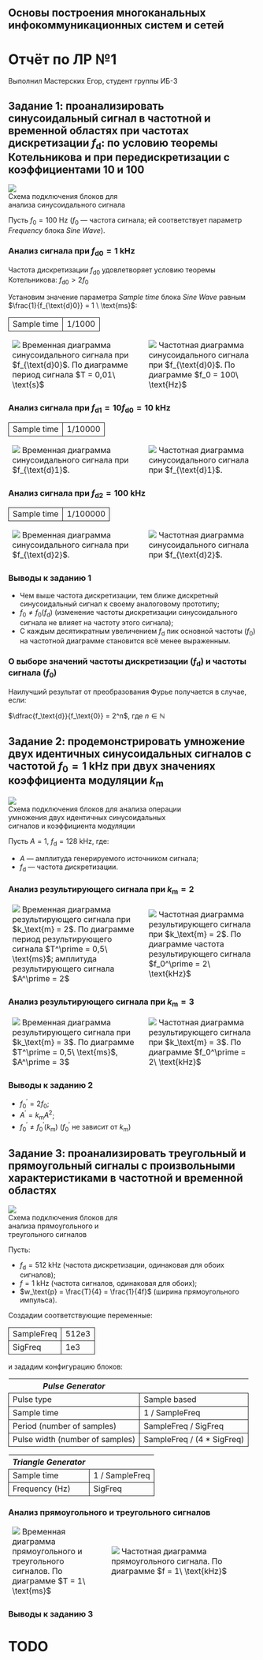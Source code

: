 <style>
  tbody {
    border: none;
  }

  td:first-child {
    border-left: 1px solid;
  }
  td {
    border-right: 1px solid;
  }

  tr:first-child {
    border-top: 1px solid;
  }
  tr {
    border-bottom: 1px solid;
  }

  .columns tbody, .columns td, .columns tr {
    border: none !important;
  }

  figure {
    display: table;
    margin-left: 0;
    margin-right: 0;
    margin-top: 0;
    margin-bottom: 1em;
  }

  figure img, figcaption {
    display: table-row;
  }
</style>

## Основы построения многоканальных инфокоммуникационных систем и сетей

# Отчёт по ЛР №1

Выполнил Мастерских Егор, студент группы ИБ-3

## Задание 1: проанализировать синусоидальный сигнал в частотной и временной областях при частотах дискретизации $f_\text{d}$: по условию теоремы Котельникова и при передискретизации с коэффициентами $10$ и $100$

<figure style="width: 50%;">
  <img src="https://raw.githubusercontent.com/egor-masterskikh/MISN-building-labs/4fee40c85f4c5be91096a3c488105ed9415cc6f6/images/task1/task1_diagram.svg"/>
  <figcaption>
    Схема подключения блоков для анализа синусоидального сигнала
  </figcaption>
</figure>

Пусть $f_0 = 100\ \text{Hz}$ ($f_0$ — частота сигнала; ей соответствует параметр *Frequency* блока *Sine Wave*).

### Анализ сигнала при $f_{\text{d}0} = 1\ \text{kHz}$

Частота дискретизации $f_{\text{d}0}$ удовлетворяет условию теоремы Котельникова: $f_{\text{d}0} > 2f_0$

Установим значение параметра *Sample time* блока *Sine Wave* равным $\frac{1}{f_{\text{d}0}} = 1 \ \text{ms}$:

| | |
| -- | -- |
| Sample time | 1/1000 |

<table class="columns">
  <tr>
    <td width="55%">
      <img src="https://raw.githubusercontent.com/egor-masterskikh/MISN-building-labs/refs/heads/main/images/task1/task1_fd1k_time.png"/>
      Временная диаграмма синусоидального сигнала при $f_{\text{d}0}$. По диаграмме период сигнала $T = 0,01\ \text{s}$
    </td>
    <td>
      <img src="https://raw.githubusercontent.com/egor-masterskikh/MISN-building-labs/refs/heads/main/images/task1/task1_fd1k_freq.png"/>
      Частотная диаграмма синусоидального сигнала при $f_{\text{d}0}$. По диаграмме $f_0 = 100\ \text{Hz}$
    </td>
  </tr>
</table>

### Анализ сигнала при $f_{\text{d}1} = 10f_{\text{d}0} = 10\ \text{kHz}$

| | |
| -- | -- |
| Sample time | 1/10000 |

<table class="columns">
  <tr>
    <td width="55%">
      <img src="https://raw.githubusercontent.com/egor-masterskikh/MISN-building-labs/refs/heads/main/images/task1/task1_fd10k_time.png"/>
      Временная диаграмма синусоидального сигнала при $f_{\text{d}1}$.
    </td>
    <td>
      <img src="https://raw.githubusercontent.com/egor-masterskikh/MISN-building-labs/refs/heads/main/images/task1/task1_fd10k_freq.png"/>
      Частотная диаграмма синусоидального сигнала при $f_{\text{d}1}$.
    </td>
  </tr>
</table>

### Анализ сигнала при $f_{\text{d}2} = 100\ \text{kHz}$

| | |
| -- | -- |
| Sample time | 1/100000 |

<table class="columns">
  <tr>
    <td width="55%">
      <img src="https://raw.githubusercontent.com/egor-masterskikh/MISN-building-labs/refs/heads/main/images/task1/task1_fd100k_time.png"/>
      Временная диаграмма синусоидального сигнала при $f_{\text{d}2}$.
    </td>
    <td>
      <img src="https://raw.githubusercontent.com/egor-masterskikh/MISN-building-labs/refs/heads/main/images/task1/task1_fd100k_freq.png"/>
      Частотная диаграмма синусоидального сигнала при $f_{\text{d}2}$.
    </td>
  </tr>
</table>

### Выводы к заданию 1

- Чем выше частота дискретизации, тем ближе дискретный синусоидальный сигнал к своему аналоговому прототипу;
- $f_0 \ne f_0(f_\text{d})$ (изменение частоты дискретизации синусоидального сигнала не влияет на частоту этого сигнала);
- С каждым десятикратным увеличением $f_\text{d}$ пик основной частоты ($f_0$) на частотной диаграмме становится всё менее выраженным.

### О выборе значений частоты дискретизации ($f_\text{d}$) и частоты сигнала ($f_0$)

Наилучший результат от преобразования Фурье получается в случае, если:

$\dfrac{f_\text{d}}{f_\text{0}} = 2^n$, где $n \in \mathbb{N}$

## Задание 2: продемонстрировать умножение двух идентичных синусоидальных сигналов с частотой $f_0 = 1\ \text{kHz}$ при двух значениях коэффициента модуляции $k_\text{m}$

<figure style="width: 75%;">
  <img src="https://raw.githubusercontent.com/egor-masterskikh/MISN-building-labs/4fee40c85f4c5be91096a3c488105ed9415cc6f6/images/task2/task2_diagram.svg"/>
  <figcaption>
    Схема подключения блоков для анализа операции умножения двух идентичных синусоидальных сигналов и коэффициента модуляции
  </figcaption>
</figure>

Пусть $A = 1$, $f_\text{d} = 128\ \text{kHz}$, где:

- $A$ — амплитуда генерируемого источником сигнала;
- $f_\text{d}$ — частота дискретизации.

### Анализ результирующего сигнала при $k_\text{m} = 2$

<table class="columns">
  <tr>
    <td width="55%">
      <img src="https://raw.githubusercontent.com/egor-masterskikh/MISN-building-labs/refs/heads/main/images/task2/task2_k2_time.png"/>
      Временная диаграмма результирующего сигнала при $k_\text{m} = 2$. По диаграмме период результирующего сигнала $T^\prime = 0,5\ \text{ms}$; амплитуда результирующего сигнала $A^\prime = 2$
    </td>
    <td>
      <img src="https://raw.githubusercontent.com/egor-masterskikh/MISN-building-labs/refs/heads/main/images/task2/task2_k2_freq.png"/>
      Частотная диаграмма результирующего сигнала при $k_\text{m} = 2$. По диаграмме частота результирующего сигнала $f_0^\prime = 2\ \text{kHz}$
    </td>
  </tr>
</table>

### Анализ результирующего сигнала при $k_\text{m} = 3$

<table class="columns">
  <tr>
    <td width="55%">
      <img src="https://raw.githubusercontent.com/egor-masterskikh/MISN-building-labs/refs/heads/main/images/task2/task2_k3_time.png"/>
      Временная диаграмма результирующего сигнала при $k_\text{m} = 3$. По диаграмме $T^\prime = 0,5\ \text{ms}$, $A^\prime = 3$
    </td>
    <td>
      <img src="https://raw.githubusercontent.com/egor-masterskikh/MISN-building-labs/refs/heads/main/images/task2/task2_k3_freq.png"/>
      Частотная диаграмма результирующего сигнала при $k_\text{m} = 3$. По диаграмме $f_0^\prime = 2\ \text{kHz}$
    </td>
  </tr>
</table>

### Выводы к заданию 2

- $f_0^\prime = 2f_0$;
- $A^\prime = k_\text{m}A^2$;
- $f_0^\prime \ne f_0^\prime(k_\text{m})$ ($f_0^\prime$ не зависит от $k_\text{m}$)

## Задание 3: проанализировать треугольный и прямоугольный сигналы с произвольными характеристиками в частотной и временной областях

<figure style="width: 50%;">
  <img src="images/task3/task3_sheme.svg">
  <figcaption>
    Схема подключения блоков для анализа прямоугольного и треугольного сигналов
  </figcaption>
</figure>

Пусть:

- $f_\text{d} = 512\ \text{kHz}$ (частота дискретизации, одинаковая для обоих сигналов);
- $f = 1\ \text{kHz}$ (частота сигналов, одинаковая для обоих);
- $w_\text{p} = \frac{T}{4} = \frac{1}{4f}$ (ширина прямоугольного импульса).

Создадим соответствующие переменные:

| | |
| -- | -- |
| SampleFreq | 512e3 |
| SigFreq | 1e3 |

и зададим конфигурацию блоков:

| *Pulse Generator* | |
| -- | -- |
| Pulse type | Sample based |
| Sample time | 1 / SampleFreq |
| Period (number of samples) | SampleFreq / SigFreq |
| Pulse width (number of samples) | SampleFreq / (4 * SigFreq) |

| *Triangle Generator* | |
| -- | -- |
| Sample time | 1 / SampleFreq |
| Frequency (Hz) | SigFreq |

### Анализ прямоугольного и треугольного сигналов

<table class="columns">
  <tr>
    <td>
      <img src="images/task3/task3_time.png"/>
      Временная диаграмма прямоугольного и треугольного сигналов. По диаграмме $T = 1\ \text{ms}$
    </td>
    <td width="60%">
      <img src="images/task3/task3_freq.png"/>
      Частотная диаграмма прямоугольного сигнала. По диаграмме $f = 1\ \text{kHz}$
    </td>
  </tr>
</table>

### Выводы к заданию 3

# TODO
